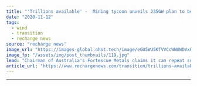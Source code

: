 ```yaml
---
title: "'Trillions available' -  Mining tycoon unveils 235GW plan to be green energy world leader"
date: "2020-11-12"
tags: 
  - wind
  - transition
  - recharge news
source: "recharge news"
image_url: "https://images-global.nhst.tech/image/eGU5WU5KTVVCcWNUWDVxQ0lEaVhlUWoxSlhxMFMxcDdrdVUvMGxzVjd6RT0=/nhst/binary/8aa521c1a3e767f583d7de52b0d5706d"
image_fp: "/assets/img/post_thumbnails/119.jpg"
lead: "Chairman of Australia's Fortescue Metals claims it can repeat success story in iron ore by tapping vast appetite for green power and hydrogen"
article_url: "https://www.rechargenews.com/transition/trillions-available-mining-tycoon-unveils-235gw-plan-to-be-green-energy-world-leader/2-1-911543"
---
```


---
